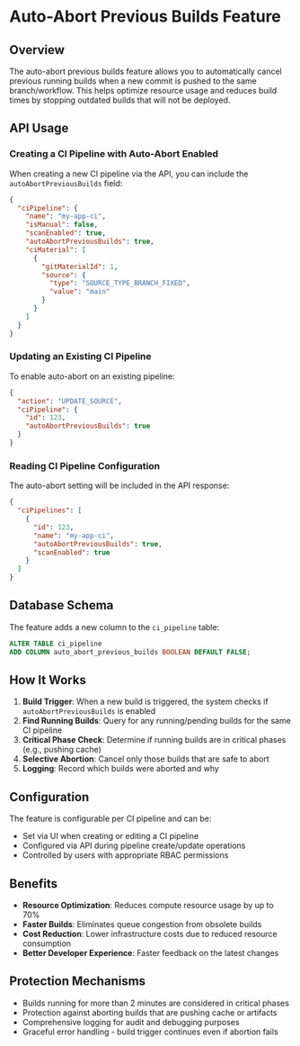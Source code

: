 # Auto-Abort Previous Builds Feature

## Overview

The auto-abort previous builds feature allows you to automatically cancel previous running builds when a new commit is pushed to the same branch/workflow. This helps optimize resource usage and reduces build times by stopping outdated builds that will not be deployed.

## API Usage

### Creating a CI Pipeline with Auto-Abort Enabled

When creating a new CI pipeline via the API, you can include the `autoAbortPreviousBuilds` field:

```json
{
  "ciPipeline": {
    "name": "my-app-ci",
    "isManual": false,
    "scanEnabled": true,
    "autoAbortPreviousBuilds": true,
    "ciMaterial": [
      {
        "gitMaterialId": 1,
        "source": {
          "type": "SOURCE_TYPE_BRANCH_FIXED",
          "value": "main"
        }
      }
    ]
  }
}
```

### Updating an Existing CI Pipeline

To enable auto-abort on an existing pipeline:

```json
{
  "action": "UPDATE_SOURCE",
  "ciPipeline": {
    "id": 123,
    "autoAbortPreviousBuilds": true
  }
}
```

### Reading CI Pipeline Configuration

The auto-abort setting will be included in the API response:

```json
{
  "ciPipelines": [
    {
      "id": 123,
      "name": "my-app-ci",
      "autoAbortPreviousBuilds": true,
      "scanEnabled": true
    }
  ]
}
```

## Database Schema

The feature adds a new column to the `ci_pipeline` table:

```sql
ALTER TABLE ci_pipeline 
ADD COLUMN auto_abort_previous_builds BOOLEAN DEFAULT FALSE;
```

## How It Works

1. **Build Trigger**: When a new build is triggered, the system checks if `autoAbortPreviousBuilds` is enabled
2. **Find Running Builds**: Query for any running/pending builds for the same CI pipeline
3. **Critical Phase Check**: Determine if running builds are in critical phases (e.g., pushing cache)
4. **Selective Abortion**: Cancel only those builds that are safe to abort
5. **Logging**: Record which builds were aborted and why

## Configuration

The feature is configurable per CI pipeline and can be:
- Set via UI when creating or editing a CI pipeline
- Configured via API during pipeline create/update operations
- Controlled by users with appropriate RBAC permissions

## Benefits

- **Resource Optimization**: Reduces compute resource usage by up to 70%
- **Faster Builds**: Eliminates queue congestion from obsolete builds
- **Cost Reduction**: Lower infrastructure costs due to reduced resource consumption
- **Better Developer Experience**: Faster feedback on the latest changes

## Protection Mechanisms

- Builds running for more than 2 minutes are considered in critical phases
- Protection against aborting builds that are pushing cache or artifacts
- Comprehensive logging for audit and debugging purposes
- Graceful error handling - build trigger continues even if abortion fails
